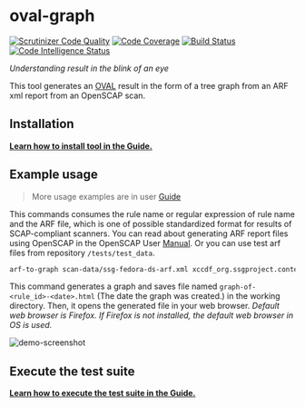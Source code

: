 # oval-graph

[![Scrutinizer Code Quality](https://scrutinizer-ci.com/g/OpenSCAP/oval-graph/badges/quality-score.png?b=master)](https://scrutinizer-ci.com/g/OpenSCAP/oval-graph/?branch=master) [![Code Coverage](https://scrutinizer-ci.com/g/OpenSCAP/oval-graph/badges/coverage.png?b=master)](https://scrutinizer-ci.com/g/OpenSCAP/oval-graph/?branch=master) [![Build Status](https://scrutinizer-ci.com/g/OpenSCAP/oval-graph/badges/build.png?b=master)](https://scrutinizer-ci.com/g/OpenSCAP/OVAL-visualization-as-graph/build-status/master) [![Code Intelligence Status](https://scrutinizer-ci.com/g/OpenSCAP/oval-graph/badges/code-intelligence.svg?b=master)](https://scrutinizer-ci.com/code-intelligence)

_Understanding result in the blink of an eye_

This tool generates an [OVAL](https://oval.cisecurity.org/) result in the form of a tree graph from an ARF xml report from an OpenSCAP scan.

## Installation

**[Learn how to install tool in the Guide.](https://github.com/OpenSCAP/oval-graph/blob/master/docs/GUIDE.md#Installation)**

## Example usage

> More usage examples are in user [Guide](https://github.com/OpenSCAP/oval-graph/blob/master/docs/GUIDE.md#Usage-Examples)

This commands consumes the rule name or regular expression of rule name and the ARF file, which is one of possible standardized format for results of SCAP-compliant scanners. You can read about generating ARF report files using OpenSCAP in the OpenSCAP User [Manual](https://github.com/OpenSCAP/openscap/blob/maint-1.3/docs/manual/manual.adoc). Or you can use test arf files from repository `/tests/test_data`.  

```bash
arf-to-graph scan-data/ssg-fedora-ds-arf.xml xccdf_org.ssgproject.content_rule_audit_rules_unsuccessful_file_modification_creat
```

This command generates a graph and saves file named  `graph-of-<rule_id>-<date>.html` (The date the graph was created.) in the working directory. Then, it opens the generated file in your web browser. _Default web browser is Firefox. If Firefox is not installed, the default web browser in OS is used._

![demo-screenshot](https://raw.githubusercontent.com/OpenSCAP/oval-graph/master/docs/demo-screenshot.png "demo-screenshot")

## Execute the test suite

**[Learn how to execute the test suite in the Guide.](https://github.com/OpenSCAP/oval-graph/blob/master/docs/GUIDE.md#execute_the_test_suite)**
